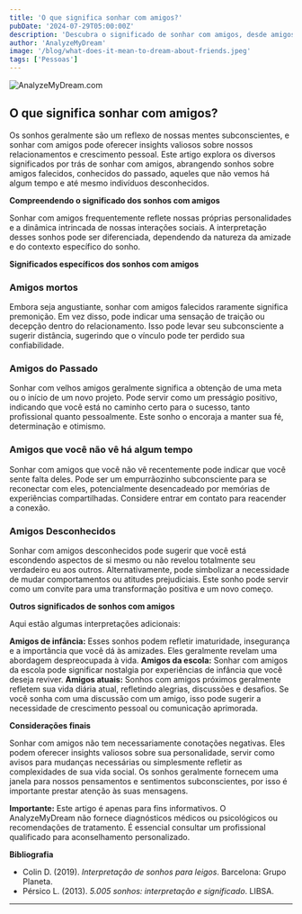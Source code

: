 ```yaml
---
title: 'O que significa sonhar com amigos?'
pubDate: '2024-07-29T05:00:00Z'
description: 'Descubra o significado de sonhar com amigos, desde amigos mortos até amigos desconhecidos, e o que esses sonhos podem revelar sobre sua vida e emoções.'
author: 'AnalyzeMyDream'
image: '/blog/what-does-it-mean-to-dream-about-friends.jpeg'
tags: ['Pessoas']
---
```


![AnalyzeMyDream.com](/blog/what-does-it-mean-to-dream-about-friends.jpeg)

## O que significa sonhar com amigos?

Os sonhos geralmente são um reflexo de nossas mentes subconscientes, e sonhar com amigos pode oferecer insights valiosos sobre nossos relacionamentos e crescimento pessoal. Este artigo explora os diversos significados por trás de sonhar com amigos, abrangendo sonhos sobre amigos falecidos, conhecidos do passado, aqueles que não vemos há algum tempo e até mesmo indivíduos desconhecidos. 

**Compreendendo o significado dos sonhos com amigos**

Sonhar com amigos frequentemente reflete nossas próprias personalidades e a dinâmica intrincada de nossas interações sociais. A interpretação desses sonhos pode ser diferenciada, dependendo da natureza da amizade e do contexto específico do sonho.

**Significados específicos dos sonhos com amigos**

### Amigos mortos

Embora seja angustiante, sonhar com amigos falecidos raramente significa premonição. Em vez disso, pode indicar uma sensação de traição ou decepção dentro do relacionamento. Isso pode levar seu subconsciente a sugerir distância, sugerindo que o vínculo pode ter perdido sua confiabilidade.

### Amigos do Passado

Sonhar com velhos amigos geralmente significa a obtenção de uma meta ou o início de um novo projeto. Pode servir como um presságio positivo, indicando que você está no caminho certo para o sucesso, tanto profissional quanto pessoalmente. Este sonho o encoraja a manter sua fé, determinação e otimismo.

### Amigos que você não vê há algum tempo

Sonhar com amigos que você não vê recentemente pode indicar que você sente falta deles. Pode ser um empurrãozinho subconsciente para se reconectar com eles, potencialmente desencadeado por memórias de experiências compartilhadas. Considere entrar em contato para reacender a conexão.

### Amigos Desconhecidos

Sonhar com amigos desconhecidos pode sugerir que você está escondendo aspectos de si mesmo ou não revelou totalmente seu verdadeiro eu aos outros. Alternativamente, pode simbolizar a necessidade de mudar comportamentos ou atitudes prejudiciais. Este sonho pode servir como um convite para uma transformação positiva e um novo começo.

**Outros significados de sonhos com amigos**

Aqui estão algumas interpretações adicionais:

**Amigos de infância:** Esses sonhos podem refletir imaturidade, insegurança e a importância que você dá às amizades. Eles geralmente revelam uma abordagem despreocupada à vida.
**Amigos da escola:** Sonhar com amigos da escola pode significar nostalgia por experiências de infância que você deseja reviver.
**Amigos atuais:** Sonhos com amigos próximos geralmente refletem sua vida diária atual, refletindo alegrias, discussões e desafios. Se você sonha com uma discussão com um amigo, isso pode sugerir a necessidade de crescimento pessoal ou comunicação aprimorada.

**Considerações finais**

Sonhar com amigos não tem necessariamente conotações negativas. Eles podem oferecer insights valiosos sobre sua personalidade, servir como avisos para mudanças necessárias ou simplesmente refletir as complexidades de sua vida social. Os sonhos geralmente fornecem uma janela para nossos pensamentos e sentimentos subconscientes, por isso é importante prestar atenção às suas mensagens.

**Importante:** Este artigo é apenas para fins informativos. O AnalyzeMyDream não fornece diagnósticos médicos ou psicológicos ou recomendações de tratamento. É essencial consultar um profissional qualificado para aconselhamento personalizado.

**Bibliografia**

- Colin D. (2019). *Interpretação de sonhos para leigos*. Barcelona: Grupo Planeta.
- Pérsico L. (2013). *5.005 sonhos: interpretação e significado*. LIBSA.

---